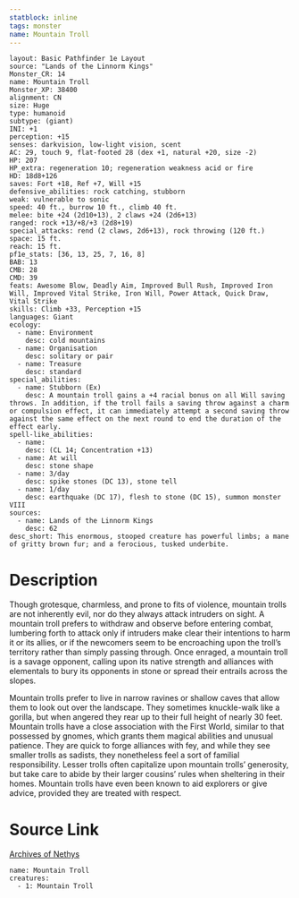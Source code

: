 ```yaml
---
statblock: inline
tags: monster
name: Mountain Troll
---
```

```statblock
layout: Basic Pathfinder 1e Layout
source: "Lands of the Linnorm Kings"
Monster_CR: 14
name: Mountain Troll
Monster_XP: 38400
alignment: CN
size: Huge
type: humanoid
subtype: (giant)
INI: +1
perception: +15
senses: darkvision, low-light vision, scent
AC: 29, touch 9, flat-footed 28 (dex +1, natural +20, size -2)
HP: 207
HP_extra: regeneration 10; regeneration weakness acid or fire
HD: 18d8+126
saves: Fort +18, Ref +7, Will +15
defensive_abilities: rock catching, stubborn
weak: vulnerable to sonic
speed: 40 ft., burrow 10 ft., climb 40 ft.
melee: bite +24 (2d10+13), 2 claws +24 (2d6+13)
ranged: rock +13/+8/+3 (2d8+19)
special_attacks: rend (2 claws, 2d6+13), rock throwing (120 ft.)
space: 15 ft.
reach: 15 ft.
pf1e_stats: [36, 13, 25, 7, 16, 8]
BAB: 13
CMB: 28
CMD: 39
feats: Awesome Blow, Deadly Aim, Improved Bull Rush, Improved Iron Will, Improved Vital Strike, Iron Will, Power Attack, Quick Draw, Vital Strike
skills: Climb +33, Perception +15
languages: Giant
ecology:
  - name: Environment
    desc: cold mountains
  - name: Organisation
    desc: solitary or pair
  - name: Treasure
    desc: standard
special_abilities:
  - name: Stubborn (Ex)
    desc: A mountain troll gains a +4 racial bonus on all Will saving throws. In addition, if the troll fails a saving throw against a charm or compulsion effect, it can immediately attempt a second saving throw against the same effect on the next round to end the duration of the effect early.
spell-like_abilities:
  - name:
    desc: (CL 14; Concentration +13)
  - name: At will
    desc: stone shape
  - name: 3/day
    desc: spike stones (DC 13), stone tell
  - name: 1/day
    desc: earthquake (DC 17), flesh to stone (DC 15), summon monster VIII
sources:
  - name: Lands of the Linnorm Kings
    desc: 62
desc_short: This enormous, stooped creature has powerful limbs; a mane of gritty brown fur; and a ferocious, tusked underbite.
```
# Description
Though grotesque, charmless, and prone to fits of violence, mountain trolls are not inherently evil, nor do they always attack intruders on sight. A mountain troll prefers to withdraw and observe before entering combat, lumbering forth to attack only if intruders make clear their intentions to harm it or its allies, or if the newcomers seem to be encroaching upon the troll’s territory rather than simply passing through. Once enraged, a mountain troll is a savage opponent, calling upon its native strength and alliances with elementals to bury its opponents in stone or spread their entrails across the slopes.

Mountain trolls prefer to live in narrow ravines or shallow caves that allow them to look out over the landscape. They sometimes knuckle-walk like a gorilla, but when angered they rear up to their full height of nearly 30 feet. Mountain trolls have a close association with the First World, similar to that possessed by gnomes, which grants them magical abilities and unusual patience. They are quick to forge alliances with fey, and while they see smaller trolls as sadists, they nonetheless feel a sort of familial responsibility. Lesser trolls often capitalize upon mountain trolls’ generosity, but take care to abide by their larger cousins’ rules when sheltering in their homes. Mountain trolls have even been known to aid explorers or give advice, provided they are treated with respect.
# Source Link
[Archives of Nethys](https://aonprd.com/MonsterDisplay.aspx?ItemName=Mountain%20Troll)
```encounter-table
name: Mountain Troll
creatures:
  - 1: Mountain Troll
```
